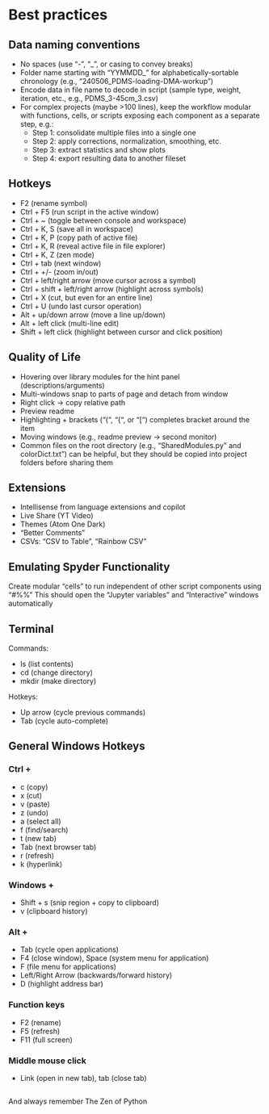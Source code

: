 # Best practices

## Data naming conventions

- No spaces (use “-”, “_”, or casing to convey breaks)
- Folder name starting with “YYMMDD_” for alphabetically-sortable chronology (e.g., “240506_PDMS-loading-DMA-workup”)
- Encode data in file name to decode in script (sample type, weight, iteration, etc., e.g., PDMS_3-45cm_3.csv)
- For complex projects (maybe >100 lines), keep the workflow modular with functions, cells, or scripts exposing each component as a separate step, e.g.:
  - Step 1: consolidate multiple files into a single one
  - Step 2: apply corrections, normalization, smoothing, etc.
  - Step 3: extract statistics and show plots
  - Step 4: export resulting data to another fileset

## Hotkeys

- F2 (rename symbol)
- Ctrl + F5 (run script in the active window)
- Ctrl + ~ (toggle between console and workspace)
- Ctrl + K, S (save all in workspace)
- Ctrl + K, P (copy path of active file)
- Ctrl + K, R (reveal active file in file explorer)
- Ctrl + K, Z (zen mode)
- Ctrl + tab (next window)
- Ctrl + +/- (zoom in/out)
- Ctrl + left/right arrow (move cursor across a symbol)
- Ctrl + shift + left/right arrow (highlight across symbols)
- Ctrl + X (cut, but even for an entire line)
- Ctrl + U (undo last cursor operation)
- Alt + up/down arrow (move a line up/down)
- Alt + left click (multi-line edit)
- Shift + left click (highlight between cursor and click position)

## Quality of Life

- Hovering over library modules for the hint panel (descriptions/arguments)
- Multi-windows snap to parts of page and detach from window
- Right click → copy relative path
- Preview readme
- Highlighting + brackets (“(“, “{“, or “[“) completes bracket around the item
- Moving windows (e.g., readme preview → second monitor)
- Common files on the root directory (e.g., “SharedModules.py” and colorDict.txt”) can be helpful, but they should be copied into project folders before sharing them

## Extensions

- Intellisense from language extensions and copilot
- Live Share (YT Video)
- Themes (Atom One Dark)
- “Better Comments”
- CSVs: “CSV to Table”, “Rainbow CSV”

## Emulating Spyder Functionality

Create modular “cells” to run independent of other script components using “#%%”
This should open the “Jupyter variables” and “Interactive” windows automatically

## Terminal

Commands:
- ls (list contents)
- cd (change directory)
- mkdir (make directory)

Hotkeys:
- Up arrow (cycle previous commands)
- Tab (cycle auto-complete)

## General Windows Hotkeys

### Ctrl + 

- c (copy)
- x (cut)
- v (paste)
- z (undo)
- a (select all)
- f (find/search)
- t (new tab)
- Tab (next browser tab)
- r (refresh)
- k (hyperlink)
  
### Windows + 

- Shift + s (snip region + copy to clipboard)
- v (clipboard history)
  
### Alt +

- Tab (cycle open applications)
- F4 (close window), Space (system menu for application)
- F (file menu for applications)
- Left/Right Arrow (backwards/forward history)
- D (highlight address bar)

### Function keys

- F2 (rename)
- F5 (refresh)
- F11 (full screen)

### Middle mouse click

- Link (open in new tab), tab (close tab)

## 
And always remember The Zen of Python